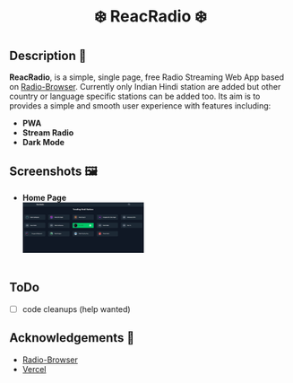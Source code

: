 <div align="center">
 <h1> ❄️ ReacRadio ❄️ </h1>
</div>

## Description 🦚
**ReacRadio**, is a simple, single page, free Radio Streaming Web App based on [Radio-Browser](https://www.radio-browser.info/). Currently only Indian Hindi station are added but other country or language specific stations can be added too.
Its aim is to provides a simple and smooth user experience with features including:

 - **PWA**  
 - **Stream Radio** 
 - **Dark Mode** 

## Screenshots 🖼
   - **Home Page**  <br>
  <img src="./src/images/homepage.JPG" width="45%" alt="TrendingPage"> <br> <br>

## ToDo

- [ ] code cleanups (help wanted)

## Acknowledgements 🙏
- [Radio-Browser](https://www.radio-browser.info/)
- [Vercel](https://vercel.com/)
